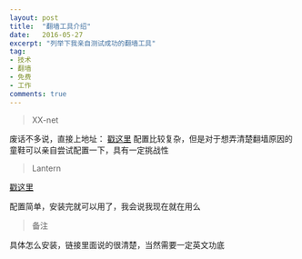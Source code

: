 ```yaml
---
layout: post
title:  "翻墙工具介绍"
date:   2016-05-27
excerpt: "列举下我亲自测试成功的翻墙工具"
tag:
- 技术 
- 翻墙
- 免费
- 工作
comments: true
---
```


> XX-net

废话不多说，直接上地址：
[戳这里](https://github.com/XX-net/XX-Net)
配置比较复杂，但是对于想弄清楚翻墙原因的童鞋可以亲自尝试配置一下，具有一定挑战性


> Lantern

[戳这里](https://github.com/getlantern/lantern/tree/latest)

配置简单，安装完就可以用了，我会说我现在就在用么

> 备注

具体怎么安装，链接里面说的很清楚，当然需要一定英文功底